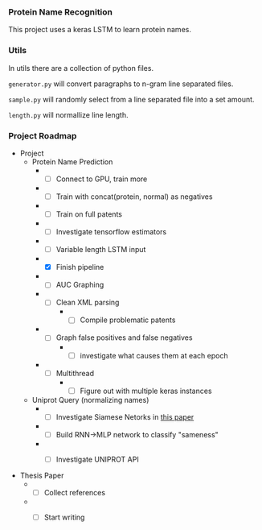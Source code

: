 ### Protein Name Recognition

This project uses a keras LSTM to learn protein names.


### Utils

In utils there are a collection of python files.

`generator.py` will convert paragraphs to n-gram line separated files.

`sample.py` will randomly select from a line separated file into a set amount.

`length.py` will normallize line length.

### Project Roadmap

* Project
    * Protein Name Prediction
        * - [ ] Connect to GPU, train more
        * - [ ] Train with concat(protein, normal) as negatives
        * - [ ] Train on full patents
        * - [ ] Investigate tensorflow estimators
        * - [ ] Variable length LSTM input
        * - [x] Finish pipeline
        * - [ ] AUC Graphing
        * - [ ] Clean XML parsing
            * - [ ] Compile problematic patents
        * - [ ] Graph false positives and false negatives
            * - [ ] investigate what causes them at each epoch
        * - [ ] Multithread
            * - [ ] Figure out with multiple keras instances
    * Uniprot Query (normalizing names)
        * - [ ] Investigate Siamese Netorks in [this paper](https://www.microsoft.com/en-us/research/wp-content/uploads/2016/02/cikm2013_DSSM_fullversion.pdf)
        * - [ ] Build RNN->MLP network to classify "sameness"
        * - [ ] Investigate UNIPROT API


* Thesis Paper
    * - [ ] Collect references
    * - [ ] Start writing

